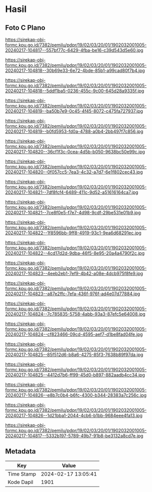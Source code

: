 # Hasil

## Foto C Plano

https://sirekap-obj-formc.kpu.go.id/7382/pemilu/pdpr/19/02/03/20/01/1902032001005-20240217-104817--557bf77c-6429-4fba-be16-c39d543d5e60.jpg

https://sirekap-obj-formc.kpu.go.id/7382/pemilu/pdpr/19/02/03/20/01/1902032001005-20240217-104818--30b69e33-6e72-4bde-85b1-a99cad80f7b4.jpg

https://sirekap-obj-formc.kpu.go.id/7382/pemilu/pdpr/19/02/03/20/01/1902032001005-20240217-104818--5ddf1ba5-0236-455c-9c00-645d28a9335f.jpg

https://sirekap-obj-formc.kpu.go.id/7382/pemilu/pdpr/19/02/03/20/01/1902032001005-20240217-104819--ba50b7e9-0c45-4f45-8072-c475fa727937.jpg

https://sirekap-obj-formc.kpu.go.id/7382/pemilu/pdpr/19/02/03/20/01/1902032001005-20240217-104819--b0fd5953-fd0a-4788-a0b4-2bb497f7c856.jpg

https://sirekap-obj-formc.kpu.go.id/7382/pemilu/pdpr/19/02/03/20/01/1902032001005-20240217-104820--36cf1f3c-0cea-4d5b-b050-9638bc50e99c.jpg

https://sirekap-obj-formc.kpu.go.id/7382/pemilu/pdpr/19/02/03/20/01/1902032001005-20240217-104820--0f057cc5-7ea3-4c32-a7d7-6e1f802cec43.jpg

https://sirekap-obj-formc.kpu.go.id/7382/pemilu/pdpr/19/02/03/20/01/1902032001005-20240217-104821--7df8fcf4-6489-411c-9d52-a51616164ca7.jpg

https://sirekap-obj-formc.kpu.go.id/7382/pemilu/pdpr/19/02/03/20/01/1902032001005-20240217-104821--7ce8f0e5-f7e7-4d98-9cdf-29be531e01b9.jpg

https://sirekap-obj-formc.kpu.go.id/7382/pemilu/pdpr/19/02/03/20/01/1902032001005-20240217-104822--1f8596bb-9ff8-4919-93c1-9ea6d68291ec.jpg

https://sirekap-obj-formc.kpu.go.id/7382/pemilu/pdpr/19/02/03/20/01/1902032001005-20240217-104822--4cd17d2d-9dba-46f5-8e95-20a4a4790f2c.jpg

https://sirekap-obj-formc.kpu.go.id/7382/pemilu/pdpr/19/02/03/20/01/1902032001005-20240217-104823--4eeb2eb1-7ef9-4b42-a08e-4dcb975f8fe9.jpg

https://sirekap-obj-formc.kpu.go.id/7382/pemilu/pdpr/19/02/03/20/01/1902032001005-20240217-104823--a87e2ffc-7efa-436f-976f-ad4e07d77884.jpg

https://sirekap-obj-formc.kpu.go.id/7382/pemilu/pdpr/19/02/03/20/01/1902032001005-20240217-104824--7c785835-5758-4abb-93a3-87efc5e64008.jpg

https://sirekap-obj-formc.kpu.go.id/7382/pemilu/pdpr/19/02/03/20/01/1902032001005-20240217-104824--cf823466-09cd-4595-aef7-d1be8fad04fe.jpg

https://sirekap-obj-formc.kpu.go.id/7382/pemilu/pdpr/19/02/03/20/01/1902032001005-20240217-104825--85f512d6-b8a6-4275-85f3-7638b89f97da.jpg

https://sirekap-obj-formc.kpu.go.id/7382/pemilu/pdpr/19/02/03/20/01/1902032001005-20240217-104825--4412d7b6-ff99-45d0-b897-882aadb4cc34.jpg

https://sirekap-obj-formc.kpu.go.id/7382/pemilu/pdpr/19/02/03/20/01/1902032001005-20240217-104826--e8b7c0b4-b6fc-4300-b344-28383a7c256c.jpg

https://sirekap-obj-formc.kpu.go.id/7382/pemilu/pdpr/19/02/03/20/01/1902032001005-20240217-104826--1d21bba1-2044-4cb6-b1bb-9684eee4fa13.jpg

https://sirekap-obj-formc.kpu.go.id/7382/pemilu/pdpr/19/02/03/20/01/1902032001005-20240217-104817--5332b197-5789-49b7-91b8-be3132a8cd7e.jpg


## Metadata

| Key        | Value               |
| ---------- | ------------------- |
| Time Stamp | 2024-02-17 13:05:41 |
| Kode Dapil | 1901                |



